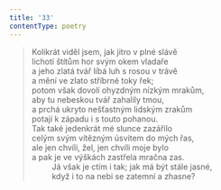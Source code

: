 ```yaml
---
title: '33'
contentType: poetry
---
```


<section>

> Kolikrát viděl jsem, jak jitro v plné slávě  
> lichotí štítům hor svým okem vladaře  
> a jeho zlatá tvář líbá luh s rosou v trávě  
> a mění ve zlato stříbrné toky řek;  
> potom však dovolí ohyzdným nízkým mrakům,  
> aby tu nebeskou tvář zahalily tmou,  
> a prchá ukryto nešťastným lidským zrakům  
> potají k západu i s touto pohanou.  
> Tak také jedenkrát mé slunce zazářilo  
> celým svým vítězným úsvitem do mých řas,  
> ale jen chvíli, žel, jen chvíli moje bylo  
> a pak je ve výškách zastřela mračna zas.  
>          Já však je ctím i tak; jak má být stále jasné,  
>          když i to na nebi se zatemní a zhasne?

</section>
